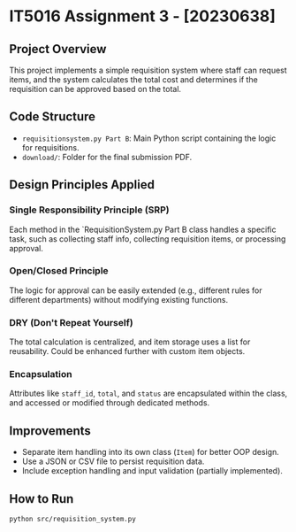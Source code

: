 # IT5016 Assignment 3 - [20230638]

## Project Overview
This project implements a simple requisition system where staff can request items, and the system calculates the total cost and determines if the requisition can be approved based on the total.

## Code Structure
- `requisitionsystem.py Part B`: Main Python script containing the logic for requisitions.
- `download/`: Folder for the final submission PDF.

## Design Principles Applied

### Single Responsibility Principle (SRP)
Each method in the `RequisitionSystem.py Part B class handles a specific task, such as collecting staff info, collecting requisition items, or processing approval.

### Open/Closed Principle
The logic for approval can be easily extended (e.g., different rules for different departments) without modifying existing functions.

### DRY (Don't Repeat Yourself)
The total calculation is centralized, and item storage uses a list for reusability. Could be enhanced further with custom item objects.

### Encapsulation
Attributes like `staff_id`, `total`, and `status` are encapsulated within the class, and accessed or modified through dedicated methods.

## Improvements
- Separate item handling into its own class (`Item`) for better OOP design.
- Use a JSON or CSV file to persist requisition data.
- Include exception handling and input validation (partially implemented).

## How to Run
```bash
python src/requisition_system.py
